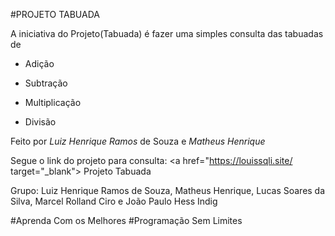 #PROJETO TABUADA

A iniciativa do Projeto(Tabuada) é fazer uma simples consulta das tabuadas de

- Adição

- Subtração

- Multiplicação

- Divisão

Feito por *Luiz Henrique Ramos* de Souza e *Matheus Henrique*

Segue o link do projeto para consulta: <a href="https://louissqli.site/ target="_blank"> Projeto Tabuada </a> 

Grupo: Luiz Henrique Ramos de Souza, Matheus Henrique, Lucas Soares da Silva, Marcel Rolland Ciro e João Paulo Hess Indig

#Aprenda Com os Melhores
#Programação Sem Limites
